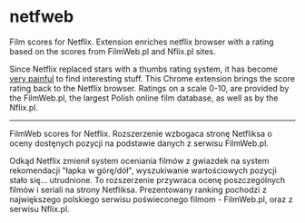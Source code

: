# netfweb
Film scores for Netflix. Extension enriches netflix browser with a rating based on the scores from FilmWeb.pl and Nflix.pl sites.

Since Netflix replaced stars with a thumbs rating system, it has become <a href='https://www.forbes.com/sites/insertcoin/2017/06/26/netflixs-thumb-based-ratings-system-is-the-epitome-of-uselessness'>very painful</a> to find interesting stuff. This Chrome extension brings the score rating back to the Netflix browser. Ratings on a scale 0-10, are provided by the FilmWeb.pl, the largest Polish online film database, as well as by the Nflix.pl.

---

FilmWeb scores for Netflix. Rozszerzenie wzbogaca stronę Netfliksa o oceny dostęnych pozycji na podstawie danych z serwisu FilmWeb.pl.

Odkąd Netflix zmienił system oceniania filmów z gwiazdek na system rekomendacji "łapka w górę/dół", wyszukiwanie wartościowych pozycji stało się... utrudnione. To rozszerzenie przywraca ocenę poszczególnych filmów i seriali na strony Netfliksa. Prezentowany ranking pochodzi z największego polskiego serwisu poświeconego filmom - FilmWeb.pl, oraz z serwisu Nflix.pl.



